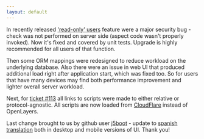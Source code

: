 ```yaml
---
layout: default
---
```


In recently released ['read-only' users](/features/read-only-users.html) feature were a major security bug - check was not performed on server side (aspect code wasn't properly invoked). Now it's fixed and covered by unit tests. Upgrade is highly recommended for all users of that function.

Then some ORM mappings were redesigned to reduce workload on the underlying database. Also there were an issue in web UI that produced additional load right after application start, which was fixed too. So for users that have many devices may find both performance improvement and lighter overall server workload.

Next, for [ticket #113](https://github.com/vitalidze/traccar-web/issues/113) all links to scripts were made to either relative or protocol-agnostic. All scripts are now loaded from [CloudFlare](https://www.cloudflare.com/) instead of OpenLayers.

Last change brought to us by github user [j5boot](https://github.com/j5boot) - update to [spanish translation](/features/spanish.html) both in desktop and mobile versions of UI. Thank you!